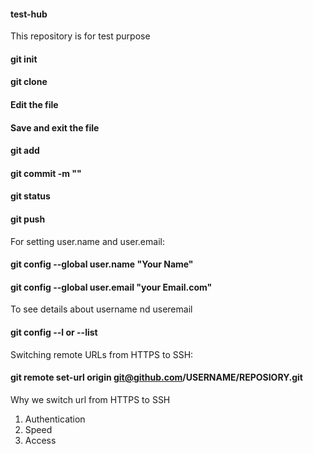 #### test-hub
This repository is for test purpose
#### git init
#### git clone <url from repo>
#### Edit the file
#### Save and exit the file
#### git add <file name>
#### git commit -m "<Commit message>"
#### git status
#### git push
For setting user.name and user.email:
#### git config --global user.name "Your Name"
#### git config --global user.email "your Email.com"
To see details about username nd useremail
#### git config --l or --list
Switching remote URLs from HTTPS to SSH:
#### git remote set-url origin git@github.com/USERNAME/REPOSIORY.git
Why we switch url from HTTPS to SSH
1. Authentication
2. Speed
3. Access